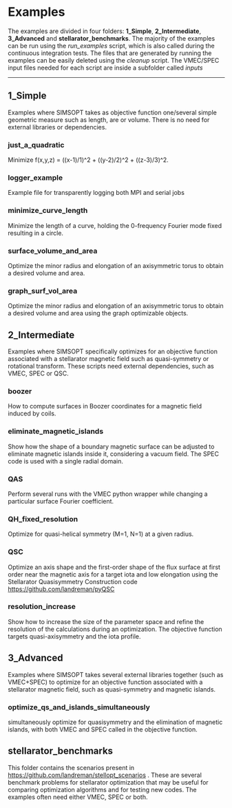 # Examples

The examples are divided in four folders: **1_Simple**, **2_Intermediate**, **3_Advanced** and **stellarator_benchmarks**. The majority of the examples can be run using the *run_examples* script, which is also called during the continuous integration tests. The files that are generated by running the examples can be easily deleted using the *cleanup* script. The VMEC/SPEC input files needed for each script are inside a subfolder called *inputs*

---

## 1_Simple

Examples where SIMSOPT takes as objective function one/several simple geometric measure such as length, are or volume. There is no need for external libraries or dependencies.

### just_a_quadratic
Minimize f(x,y,z) = ((x-1)/1)^2 + ((y-2)/2)^2 + ((z-3)/3)^2.
### logger_example
Example file for transparently logging both MPI and serial jobs
### minimize_curve_length
Minimize the length of a curve, holding the 0-frequency Fourier mode fixed resulting in a circle.
### surface_volume_and_area
Optimize the minor radius and elongation of an axisymmetric torus to obtain a desired volume and area.
### graph_surf_vol_area
Optimize the minor radius and elongation of an axisymmetric torus to obtain a desired volume and area using the graph optimizable objects.

## 2_Intermediate

Examples where SIMSOPT specifically optimizes for an objective function associated with a stellarator magnetic field such as quasi-symmetry or rotational transform. These scripts need external dependencies, such as VMEC, SPEC or QSC.

### boozer
How to compute surfaces in Boozer coordinates for a magnetic field induced by coils.
### eliminate_magnetic_islands
Show how the shape of a boundary magnetic
surface can be adjusted to eliminate magnetic islands inside it,
considering a vacuum field. The SPEC code is used with a single radial domain.
### QAS
Perform several runs with the VMEC python wrapper while changing a particular surface Fourier coefficient.
### QH_fixed_resolution
Optimize for quasi-helical symmetry (M=1, N=1) at a given radius.
### QSC
Optimize an axis shape and the first-order shape of the flux surface
at first order near the magnetic axis for a target iota and low elongation
using the Stellarator Quasisymmetry Construction code https://github.com/landreman/pyQSC
### resolution_increase
Show how to increase the size of the parameter space and refine the resolution of the calculations during an optimization. The objective function targets quasi-axisymmetry and the iota profile.

## 3_Advanced

Examples where SIMSOPT takes several external libraries together (such as VMEC+SPEC) to optimize for an objective function associated with a stellarator magnetic field, such as quasi-symmetry and magnetic islands.

### optimize_qs_and_islands_simultaneously
simultaneously optimize for quasisymmetry and the elimination of magnetic islands, with both VMEC and SPEC called in the objective function.

## stellarator_benchmarks

This folder contains the scenarios present in https://github.com/landreman/stellopt_scenarios . These are several benchmark problems for stellarator optimization that may be useful for comparing optimization algorithms and for testing new codes. The examples often need either VMEC, SPEC or both.

